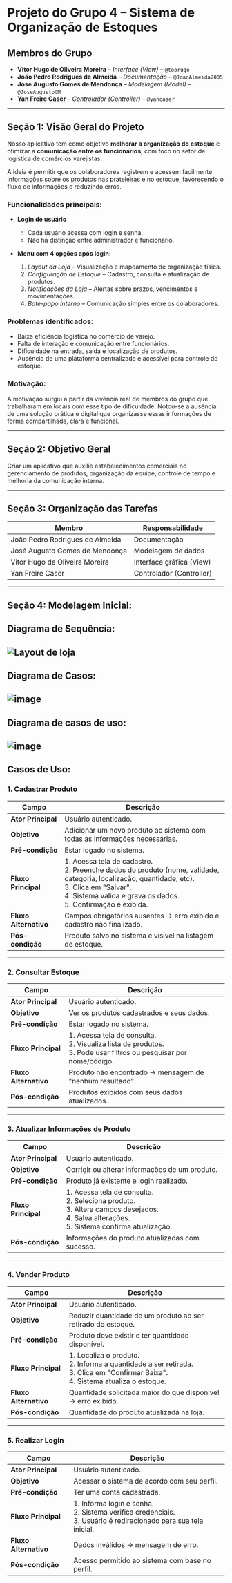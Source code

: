 #  Projeto do Grupo 4 – Sistema de Organização de Estoques

##  Membros do Grupo

- **Vitor Hugo de Oliveira Moreira** – *Interface (View)* – `@toorugo`
- **João Pedro Rodrigues de Almeida** – *Documentação* – `@JoaoAlmeida2005`
- **José Augusto Gomes de Mendonça** – *Modelagem (Model)* – `@JoseAugustoGM`
- **Yan Freire Caser** – *Controlador (Controller)* – `@yancaser`

---

##  Seção 1: Visão Geral do Projeto

Nosso aplicativo tem como objetivo **melhorar a organização do estoque** e otimizar a **comunicação entre os funcionários**, com foco no setor de logística de comércios varejistas.

A ideia é permitir que os colaboradores registrem e acessem facilmente informações sobre os produtos nas prateleiras e no estoque, favorecendo o fluxo de informações e reduzindo erros.

### Funcionalidades principais:

- **Login de usuário**
  - Cada usuário acessa com login e senha.
  - Não há distinção entre administrador e funcionário.
  
- **Menu com 4 opções após login:**
  1. *Layout da Loja* – Visualização e mapeamento de organização física.
  2. *Configuração de Estoque* – Cadastro, consulta e atualização de produtos.
  3. *Notificações da Loja* – Alertas sobre prazos, vencimentos e movimentações.
  4. *Bate-papo Interno* – Comunicação simples entre os colaboradores.

### Problemas identificados:

- Baixa eficiência logística no comércio de varejo.
- Falta de interação e comunicação entre funcionários.
- Dificuldade na entrada, saída e localização de produtos.
- Ausência de uma plataforma centralizada e acessível para controle do estoque.

### Motivação:

A motivação surgiu a partir da vivência real de membros do grupo que trabalharam em locais com esse tipo de dificuldade. Notou-se a ausência de uma solução prática e digital que organizasse essas informações de forma compartilhada, clara e funcional.

---

##  Seção 2: Objetivo Geral

Criar um aplicativo que auxilie estabelecimentos comerciais no gerenciamento de produtos, organização da equipe, controle de tempo e melhoria da comunicação interna.

---

##  Seção 3: Organização das Tarefas

| Membro                          | Responsabilidade         |
|---------------------------------|--------------------------|
| João Pedro Rodrigues de Almeida | Documentação             |
| José Augusto Gomes de Mendonça  | Modelagem de dados       |
| Vitor Hugo de Oliveira Moreira  | Interface gráfica (View) |
| Yan Freire Caser                | Controlador (Controller) |

---

## Seção 4: Modelagem Inicial:

 ## Diagrama de Sequência:

![Layout de loja](https://github.com/user-attachments/assets/6d5d3907-30a2-439b-9600-7ad341b76c11)
---
 ## Diagrama de Casos:
![image](https://github.com/user-attachments/assets/65c1f76a-8e8d-42ff-ae47-e1406323af91)
---
 ## Diagrama de casos de uso:

![image](https://github.com/user-attachments/assets/529e116d-3d90-4aa3-8505-17a9da10f902)
---
## Casos de Uso:

### 1.  Cadastrar Produto

| Campo            | Descrição                                                                 |
|------------------|---------------------------------------------------------------------------|
| **Ator Principal**      |  Usuário autenticado.             |
| **Objetivo**     | Adicionar um novo produto ao sistema com todas as informações necessárias.|
| **Pré-condição** | Estar logado no sistema.                                                  |
| **Fluxo Principal** | 1. Acessa tela de cadastro. <br> 2. Preenche dados do produto (nome, validade, categoria, localização, quantidade, etc). <br> 3. Clica em "Salvar". <br> 4. Sistema valida e grava os dados. <br> 5. Confirmação é exibida. |
| **Fluxo Alternativo** | Campos obrigatórios ausentes → erro exibido e cadastro não finalizado. |
| **Pós-condição** | Produto salvo no sistema e visível na listagem de estoque.                |

---

### 2.  Consultar Estoque

| Campo            | Descrição                                                                 |
|------------------|---------------------------------------------------------------------------|
| **Ator Principal**      | Usuário autenticado.                                             |
| **Objetivo**     | Ver os produtos cadastrados e seus dados.                                 |
| **Pré-condição** | Estar logado no sistema.                                                  |
| **Fluxo Principal** | 1. Acessa tela de consulta. <br> 2. Visualiza lista de produtos. <br> 3. Pode usar filtros ou pesquisar por nome/código. |
| **Fluxo Alternativo** | Produto não encontrado → mensagem de "nenhum resultado".              |
| **Pós-condição** | Produtos exibidos com seus dados atualizados.                            |

---

### 3.  Atualizar Informações de Produto

| Campo            | Descrição                                                                 |
|------------------|---------------------------------------------------------------------------|
| **Ator Principal**      | Usuário autenticado.                                             |
| **Objetivo**     | Corrigir ou alterar informações de um produto.                            |
| **Pré-condição** | Produto já existente e login realizado.                                   |
| **Fluxo Principal** | 1. Acessa tela de consulta. <br> 2. Seleciona produto. <br> 3. Altera campos desejados. <br> 4. Salva alterações. <br> 5. Sistema confirma atualização. |
| **Pós-condição** | Informações do produto atualizadas com sucesso.                          |

---

### 4.  Vender Produto

| Campo            | Descrição                                                                 |
|------------------|---------------------------------------------------------------------------|
| **Ator Principal**      |  Usuário autenticado.                                             |
| **Objetivo**     | Reduzir quantidade de um produto ao ser retirado do estoque.              |
| **Pré-condição** | Produto deve existir e ter quantidade disponível.                         |
| **Fluxo Principal** | 1. Localiza o produto. <br> 2. Informa a quantidade a ser retirada. <br> 3. Clica em "Confirmar Baixa". <br> 4. Sistema atualiza o estoque. |
| **Fluxo Alternativo** | Quantidade solicitada maior do que disponível → erro exibido.         |
| **Pós-condição** | Quantidade do produto atualizada na loja.                             |

---

### 5.  Realizar Login

| Campo            | Descrição                                                                 |
|------------------|---------------------------------------------------------------------------|
| **Ator Principal**      |  Usuário autenticado.                |
| **Objetivo**     | Acessar o sistema de acordo com seu perfil.                               |
| **Pré-condição** | Ter uma conta cadastrada.                                                 |
| **Fluxo Principal** | 1. Informa login e senha. <br> 2. Sistema verifica credenciais. <br> 3. Usuário é redirecionado para sua tela inicial. |
| **Fluxo Alternativo** | Dados inválidos → mensagem de erro.                                  |
| **Pós-condição** | Acesso permitido ao sistema com base no perfil.                          |
